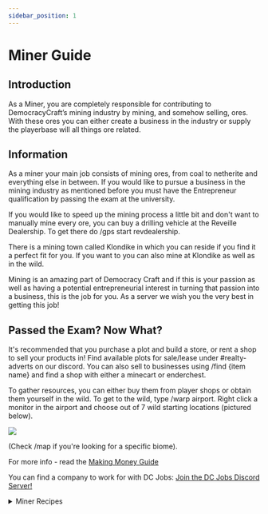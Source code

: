 ```yaml
---
sidebar_position: 1
---
```


# Miner Guide

## Introduction

As a Miner, you are completely responsible for contributing to DemocracyCraft’s mining industry by mining, and somehow selling, ores. With these ores you can either create a business in the industry or supply the playerbase will all things ore related.

## Information

As a miner your main job consists of mining ores, from coal to netherite and everything else in between. If you would like to pursue a business in the mining industry as mentioned before you must have the Entrepreneur qualification by passing the exam at the university.

If you would like to speed up the mining process a little bit and don't want to manually mine every ore, you can buy a drilling vehicle at the Reveille Dealership. To get there do /gps start revdealership.

There is a mining town called Klondike in which you can reside if you find it a perfect fit for you. If you want to you can also mine at Klondike as well as in the wild.

Mining is an amazing part of Democracy Craft and if this is your passion as well as having a potential entrepreneurial interest in turning that passion into a business, this is the job for you. As a server we wish you the very best in getting this job!

## Passed the Exam? Now What?
It's recommended that you purchase a plot and build a store, or rent a shop to sell your products in! Find available plots for sale/lease under #realty-adverts on our discord. You can also sell to businesses using /find {item name} and find a shop with either a minecart or enderchest. 

To gather resources, you can either buy them from player shops or obtain them yourself in the wild. To get to the wild, type /warp airport. Right click a monitor in the airport and choose out of 7 wild starting locations (pictured below).

![](https://i.imgur.com/tzWfNL8.png)

(Check /map if you're looking for a specific biome).

For more info - read the [Making Money Guide](https://democracycraft.net/threads/making-money.1410/)

You can find a company to work for with DC Jobs: [Join the DC Jobs Discord Server!](https://discord.gg/Q8rNjddjjh)

<details>
  <summary>Miner Recipes</summary>
  
- Amethyst block -> 4 amethyst shards
  
- Block of raw copper -> block of copper (blast furnace; 900 ticks; 6.3xp)
  
- Dripstone block -> 2 pointed dripstone
  
- Glowstone -> 4 glowstone dust
  
- Block of raw gold -> block of gold (blast furnace; 900 ticks; 6.3xp)
  
- Block of raw iron -> iron block (blast furnace; 900 ticks; 6.3xp)
  
- Magma block -> 2 magma cream
  
- 9 cobblestone -> 1 gravel

![](https://www.democracycraft.net/attachments/calcite-png.32839/)
</details>
